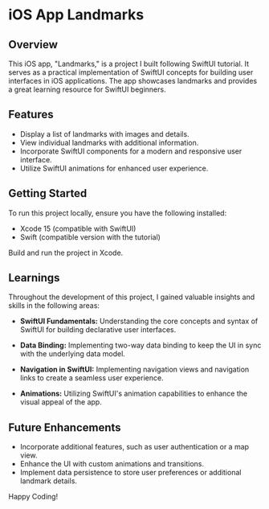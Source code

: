 # iOS App Landmarks

## Overview
This iOS app, "Landmarks," is a project I built following SwiftUI tutorial. It serves as a practical implementation of SwiftUI concepts for building user interfaces in iOS applications. The app showcases landmarks and provides a great learning resource for SwiftUI beginners.

## Features
- Display a list of landmarks with images and details.
- View individual landmarks with additional information.
- Incorporate SwiftUI components for a modern and responsive user interface.
- Utilize SwiftUI animations for enhanced user experience.

## Getting Started
To run this project locally, ensure you have the following installed:

- Xcode 15 (compatible with SwiftUI)
- Swift (compatible version with the tutorial)

 Build and run the project in Xcode.

## Learnings
Throughout the development of this project, I gained valuable insights and skills in the following areas:

- **SwiftUI Fundamentals:** Understanding the core concepts and syntax of SwiftUI for building declarative user interfaces.

- **Data Binding:** Implementing two-way data binding to keep the UI in sync with the underlying data model.

- **Navigation in SwiftUI:** Implementing navigation views and navigation links to create a seamless user experience.

- **Animations:** Utilizing SwiftUI's animation capabilities to enhance the visual appeal of the app.

## Future Enhancements
- Incorporate additional features, such as user authentication or a map view.
- Enhance the UI with custom animations and transitions.
- Implement data persistence to store user preferences or additional landmark details.

Happy Coding!
